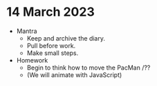 # 14 March 2023

* Mantra
  * Keep and archive the diary.
  * Pull before work.
  * Make small steps.
* Homework
  * Begin to think how to move the PacMan /??
  * (We will animate with JavaScript)